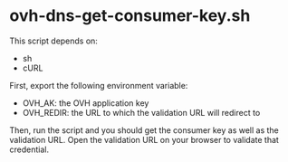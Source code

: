 ovh-dns-get-consumer-key.sh
===========================

This script depends on:
* sh
* cURL

First, export the following environment variable:
* OVH_AK: the OVH application key
* OVH_REDIR: the URL to which the validation URL will redirect to

Then, run the script and you should get the consumer key as well as the
validation URL.  Open the validation URL on your browser to validate that
credential.
